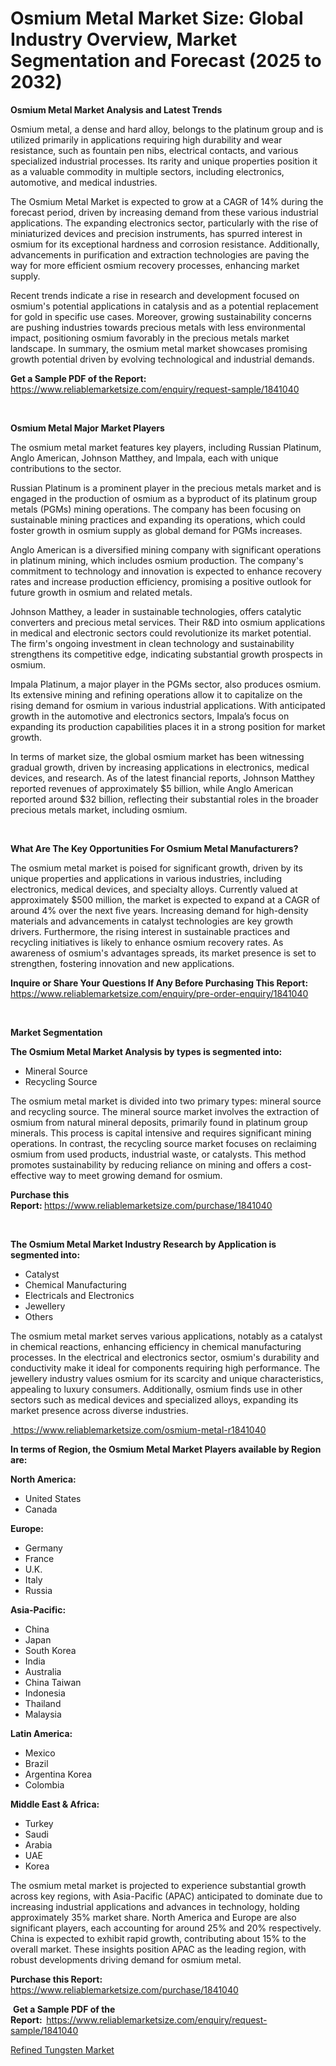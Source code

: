 <p><h1>Osmium Metal Market Size: Global Industry Overview, Market Segmentation and Forecast (2025 to 2032)</h1></p><p><strong>Osmium Metal Market Analysis and Latest Trends</strong></p>
<p><p>Osmium metal, a dense and hard alloy, belongs to the platinum group and is utilized primarily in applications requiring high durability and wear resistance, such as fountain pen nibs, electrical contacts, and various specialized industrial processes. Its rarity and unique properties position it as a valuable commodity in multiple sectors, including electronics, automotive, and medical industries.</p><p>The Osmium Metal Market is expected to grow at a CAGR of 14% during the forecast period, driven by increasing demand from these various industrial applications. The expanding electronics sector, particularly with the rise of miniaturized devices and precision instruments, has spurred interest in osmium for its exceptional hardness and corrosion resistance. Additionally, advancements in purification and extraction technologies are paving the way for more efficient osmium recovery processes, enhancing market supply.</p><p>Recent trends indicate a rise in research and development focused on osmium's potential applications in catalysis and as a potential replacement for gold in specific use cases. Moreover, growing sustainability concerns are pushing industries towards precious metals with less environmental impact, positioning osmium favorably in the precious metals market landscape. In summary, the osmium metal market showcases promising growth potential driven by evolving technological and industrial demands.</p></p>
<p><strong>Get a Sample PDF of the Report:&nbsp;</strong> <a href="https://www.reliablemarketsize.com/enquiry/request-sample/1841040?utm_campaign=2640&utm_medium=2&utm_source=Github&utm_content=ia&utm_term=01042025&utm_id=osmium-metal">https://www.reliablemarketsize.com/enquiry/request-sample/1841040</a></p>
<p>&nbsp;</p>
<p><strong>Osmium Metal Major Market Players</strong></p>
<p><p>The osmium metal market features key players, including Russian Platinum, Anglo American, Johnson Matthey, and Impala, each with unique contributions to the sector. </p><p>Russian Platinum is a prominent player in the precious metals market and is engaged in the production of osmium as a byproduct of its platinum group metals (PGMs) mining operations. The company has been focusing on sustainable mining practices and expanding its operations, which could foster growth in osmium supply as global demand for PGMs increases.</p><p>Anglo American is a diversified mining company with significant operations in platinum mining, which includes osmium production. The company's commitment to technology and innovation is expected to enhance recovery rates and increase production efficiency, promising a positive outlook for future growth in osmium and related metals.</p><p>Johnson Matthey, a leader in sustainable technologies, offers catalytic converters and precious metal services. Their R&D into osmium applications in medical and electronic sectors could revolutionize its market potential. The firm's ongoing investment in clean technology and sustainability strengthens its competitive edge, indicating substantial growth prospects in osmium.</p><p>Impala Platinum, a major player in the PGMs sector, also produces osmium. Its extensive mining and refining operations allow it to capitalize on the rising demand for osmium in various industrial applications. With anticipated growth in the automotive and electronics sectors, Impala’s focus on expanding its production capabilities places it in a strong position for market growth.</p><p>In terms of market size, the global osmium market has been witnessing gradual growth, driven by increasing applications in electronics, medical devices, and research. As of the latest financial reports, Johnson Matthey reported revenues of approximately $5 billion, while Anglo American reported around $32 billion, reflecting their substantial roles in the broader precious metals market, including osmium.</p></p>
<p>&nbsp;</p>
<p><strong>What Are The Key Opportunities For Osmium Metal Manufacturers?</strong></p>
<p><p>The osmium metal market is poised for significant growth, driven by its unique properties and applications in various industries, including electronics, medical devices, and specialty alloys. Currently valued at approximately $500 million, the market is expected to expand at a CAGR of around 4% over the next five years. Increasing demand for high-density materials and advancements in catalyst technologies are key growth drivers. Furthermore, the rising interest in sustainable practices and recycling initiatives is likely to enhance osmium recovery rates. As awareness of osmium's advantages spreads, its market presence is set to strengthen, fostering innovation and new applications.</p></p>
<p><strong>Inquire or Share Your Questions If Any Before Purchasing This Report:</strong> <a href="https://www.reliablemarketsize.com/enquiry/pre-order-enquiry/1841040?utm_campaign=2640&utm_medium=2&utm_source=Github&utm_content=ia&utm_term=01042025&utm_id=osmium-metal">https://www.reliablemarketsize.com/enquiry/pre-order-enquiry/1841040</a></p>
<p>&nbsp;</p>
<p><strong>Market Segmentation</strong></p>
<p><strong>The Osmium Metal Market Analysis by types is segmented into:</strong></p>
<p><ul><li>Mineral Source</li><li>Recycling Source</li></ul></p>
<p><p>The osmium metal market is divided into two primary types: mineral source and recycling source. The mineral source market involves the extraction of osmium from natural mineral deposits, primarily found in platinum group minerals. This process is capital intensive and requires significant mining operations. In contrast, the recycling source market focuses on reclaiming osmium from used products, industrial waste, or catalysts. This method promotes sustainability by reducing reliance on mining and offers a cost-effective way to meet growing demand for osmium.</p></p>
<p><strong>Purchase this Report:&nbsp;</strong><a href="https://www.reliablemarketsize.com/purchase/1841040?utm_campaign=2640&utm_medium=2&utm_source=Github&utm_content=ia&utm_term=01042025&utm_id=osmium-metal">https://www.reliablemarketsize.com/purchase/1841040</a></p>
<p>&nbsp;</p>
<p><strong>The Osmium Metal Market Industry Research by Application is segmented into:</strong></p>
<p><ul><li>Catalyst</li><li>Chemical Manufacturing</li><li>Electricals and Electronics</li><li>Jewellery</li><li>Others</li></ul></p>
<p><p>The osmium metal market serves various applications, notably as a catalyst in chemical reactions, enhancing efficiency in chemical manufacturing processes. In the electrical and electronics sector, osmium's durability and conductivity make it ideal for components requiring high performance. The jewellery industry values osmium for its scarcity and unique characteristics, appealing to luxury consumers. Additionally, osmium finds use in other sectors such as medical devices and specialized alloys, expanding its market presence across diverse industries.</p></p>
<p><a href="https://www.reliablemarketsize.com/osmium-metal-r1841040?utm_campaign=2640&utm_medium=2&utm_source=Github&utm_content=ia&utm_term=01042025&utm_id=osmium-metal">&nbsp;https://www.reliablemarketsize.com/osmium-metal-r1841040</a></p>
<p><strong>In terms of Region, the Osmium Metal Market Players available by Region are:</strong></p>
<p>
    <p> <strong> North America: </strong>
        <ul>
            <li>United States</li>
            <li>Canada</li>
        </ul>
        </p> 
    <p> <strong> Europe: </strong>
        <ul>
            <li>Germany</li>
            <li>France</li>
            <li>U.K.</li>
            <li>Italy</li>
            <li>Russia</li>
        </ul>
        </p> 
    <p> <strong> Asia-Pacific: </strong>
        <ul>
            <li>China</li>
            <li>Japan</li>
            <li>South Korea</li>
            <li>India</li>
            <li>Australia</li>
            <li>China Taiwan</li>
            <li>Indonesia</li>
            <li>Thailand</li>
            <li>Malaysia</li>
        </ul>
        </p> 
    <p> <strong> Latin America: </strong>
        <ul>
            <li>Mexico</li>
            <li>Brazil</li>
            <li>Argentina Korea</li>
            <li>Colombia</li>
        </ul>
        </p> 
    <p> <strong> Middle East & Africa: </strong>
        <ul>
            <li>Turkey</li>
            <li>Saudi</li>
            <li>Arabia</li>
            <li>UAE</li>
            <li>Korea</li>
        </ul>
    </p>
    </p>
<p><p>The osmium metal market is projected to experience substantial growth across key regions, with Asia-Pacific (APAC) anticipated to dominate due to increasing industrial applications and advances in technology, holding approximately 35% market share. North America and Europe are also significant players, each accounting for around 25% and 20% respectively. China is expected to exhibit rapid growth, contributing about 15% to the overall market. These insights position APAC as the leading region, with robust developments driving demand for osmium metal.</p></p>
<p><strong>Purchase this Report: </strong><a href="https://www.reliablemarketsize.com/purchase/1841040?utm_campaign=2640&utm_medium=2&utm_source=Github&utm_content=ia&utm_term=01042025&utm_id=osmium-metal">https://www.reliablemarketsize.com/purchase/1841040</a></p>
<p>&nbsp;<strong>Get a Sample PDF of the Report:&nbsp;&nbsp;</strong><a href="https://www.reliablemarketsize.com/enquiry/request-sample/1841040?utm_campaign=2640&utm_medium=2&utm_source=Github&utm_content=ia&utm_term=01042025&utm_id=osmium-metal">https://www.reliablemarketsize.com/enquiry/request-sample/1841040</a></p>
<p><strong></strong></p>
<p><p><a href="https://github.com/schwminh2001101/Market-Research-Report-List-1/blob/main/refined-tungsten-market.md?utm_campaign=2640&utm_medium=2&utm_source=Github&utm_content=ia&utm_term=01042025&utm_id=osmium-metal">Refined Tungsten Market</a></p></p>